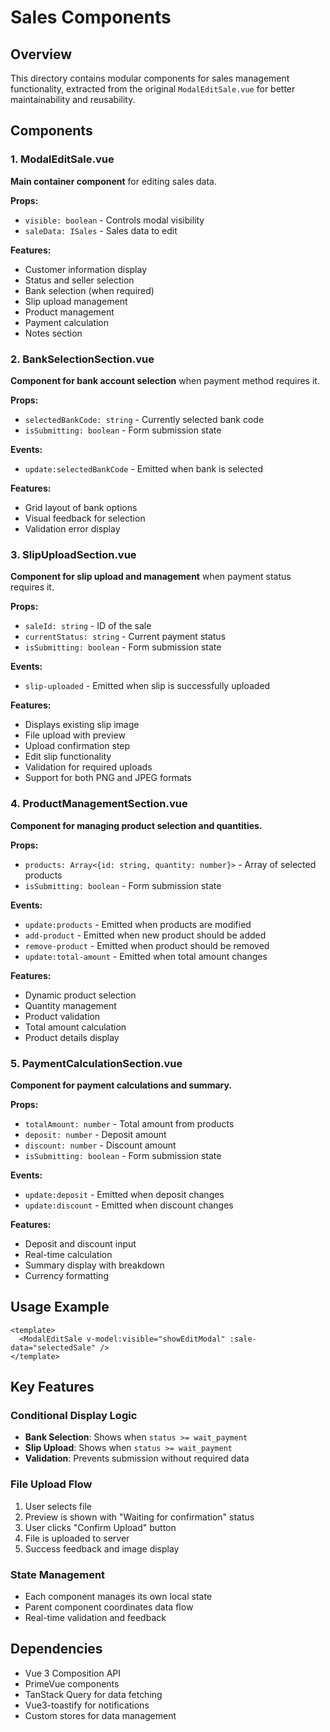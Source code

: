 # Sales Components

## Overview

This directory contains modular components for sales management functionality, extracted from the original `ModalEditSale.vue` for better maintainability and reusability.

## Components

### 1. ModalEditSale.vue

**Main container component** for editing sales data.

**Props:**

- `visible: boolean` - Controls modal visibility
- `saleData: ISales` - Sales data to edit

**Features:**

- Customer information display
- Status and seller selection
- Bank selection (when required)
- Slip upload management
- Product management
- Payment calculation
- Notes section

### 2. BankSelectionSection.vue

**Component for bank account selection** when payment method requires it.

**Props:**

- `selectedBankCode: string` - Currently selected bank code
- `isSubmitting: boolean` - Form submission state

**Events:**

- `update:selectedBankCode` - Emitted when bank is selected

**Features:**

- Grid layout of bank options
- Visual feedback for selection
- Validation error display

### 3. SlipUploadSection.vue

**Component for slip upload and management** when payment status requires it.

**Props:**

- `saleId: string` - ID of the sale
- `currentStatus: string` - Current payment status
- `isSubmitting: boolean` - Form submission state

**Events:**

- `slip-uploaded` - Emitted when slip is successfully uploaded

**Features:**

- Displays existing slip image
- File upload with preview
- Upload confirmation step
- Edit slip functionality
- Validation for required uploads
- Support for both PNG and JPEG formats

### 4. ProductManagementSection.vue

**Component for managing product selection and quantities.**

**Props:**

- `products: Array<{id: string, quantity: number}>` - Array of selected products
- `isSubmitting: boolean` - Form submission state

**Events:**

- `update:products` - Emitted when products are modified
- `add-product` - Emitted when new product should be added
- `remove-product` - Emitted when product should be removed
- `update:total-amount` - Emitted when total amount changes

**Features:**

- Dynamic product selection
- Quantity management
- Product validation
- Total amount calculation
- Product details display

### 5. PaymentCalculationSection.vue

**Component for payment calculations and summary.**

**Props:**

- `totalAmount: number` - Total amount from products
- `deposit: number` - Deposit amount
- `discount: number` - Discount amount
- `isSubmitting: boolean` - Form submission state

**Events:**

- `update:deposit` - Emitted when deposit changes
- `update:discount` - Emitted when discount changes

**Features:**

- Deposit and discount input
- Real-time calculation
- Summary display with breakdown
- Currency formatting

## Usage Example

```vue
<template>
  <ModalEditSale v-model:visible="showEditModal" :sale-data="selectedSale" />
</template>
```

## Key Features

### Conditional Display Logic

- **Bank Selection**: Shows when `status >= wait_payment`
- **Slip Upload**: Shows when `status >= wait_payment`
- **Validation**: Prevents submission without required data

### File Upload Flow

1. User selects file
2. Preview is shown with "Waiting for confirmation" status
3. User clicks "Confirm Upload" button
4. File is uploaded to server
5. Success feedback and image display

### State Management

- Each component manages its own local state
- Parent component coordinates data flow
- Real-time validation and feedback

## Dependencies

- Vue 3 Composition API
- PrimeVue components
- TanStack Query for data fetching
- Vue3-toastify for notifications
- Custom stores for data management
